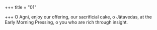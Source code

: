 +++
title = "01"

+++
O Agni, enjoy our offering, our sacrificial cake, o Jātavedas,
at the Early Morning Pressing, o you who are rich through insight.